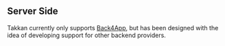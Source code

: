 ## Server Side

Takkan currently only supports [Back4App](https://www.back4app.com/), but has been designed with the idea of developing support for other backend providers.



 




